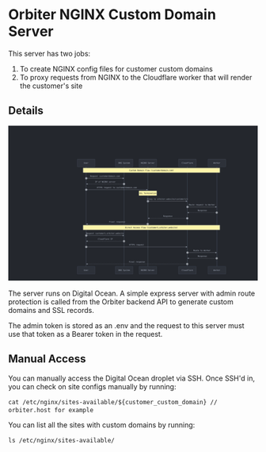 # Orbiter NGINX Custom Domain Server

This server has two jobs: 
1. To create NGINX config files for customer custom domains
2. To proxy requests from NGINX to the Cloudflare worker that will render the customer's site

## Details

![architechture](./arch.png)

The server runs on Digital Ocean. A simple express server with admin route protection is called from the Orbiter backend API to generate custom domains and SSL records.

The admin token is stored as an .env and the request to this server must use that token as a Bearer token in the request. 

## Manual Access

You can manually access the Digital Ocean droplet via SSH. Once SSH'd in, you can check on site configs manually by running: 

```
cat /etc/nginx/sites-available/${customer_custom_domain} // orbiter.host for example
```

You can list all the sites with custom domains by running: 

```
ls /etc/nginx/sites-available/
```